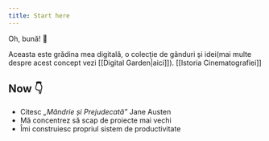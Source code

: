 ```yaml
---
title: Start here
---
```

Oh, bună! 🌱 

Aceasta este grădina mea digitală, o colecție de gânduri și idei(mai multe despre acest concept vezi [[Digital Garden|aici]]). [[Istoria Cinematografiei]]

## Now 👇
- Citesc *„Mândrie și Prejudecată”* Jane Austen
- Mă concentrez să scap de proiecte mai vechi
- Îmi construiesc propriul sistem de productivitate

 